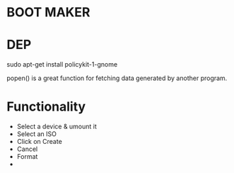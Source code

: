 # BOOT MAKER

# DEP 
sudo apt-get install policykit-1-gnome

popen() is a great function for fetching data generated by another program.


# Functionality

- Select a device & umount it
- Select an ISO
- Click on Create
- Cancel 
- Format
- 
